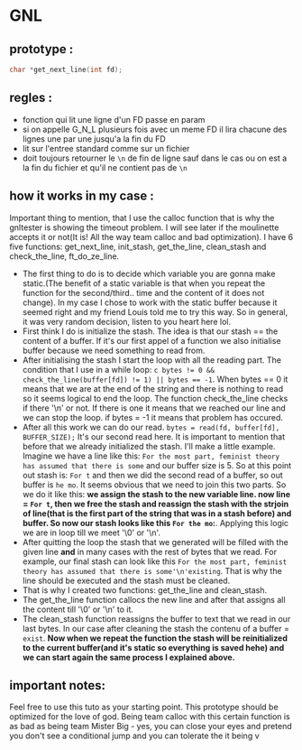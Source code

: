# GNL

## prototype :
```c
char *get_next_line(int fd);
```
## regles :
- fonction qui lit une ligne d'un FD passe en param
- si on appelle G_N_L plusieurs fois avec un meme FD il lira chacune des lignes une par une jusqu'a la fin du FD
- lit sur l'entree standard comme sur un fichier
-  doit toujours retourner le ``` \n ``` de fin  de ligne sauf dans le cas ou on est a la fin du fichier et qu'il ne contient pas de ```\n```

## how it works in my case :
Important thing to mention, that I use the calloc function that is why the gnltester is showing the timeout problem. I will see later if the moulinette accepts it or not(It is! All the way team calloc and bad optimization). I have 6 five functions: get_next_line, init_stash, get_the_line, clean_stash and check_the_line, ft_do_ze_line. 
- The first thing to do is to decide which variable you are gonna make static.(The benefit of a static variable is that when you repeat the function for the second/third.. time and the content of it does not change). In my case I chose to work with the static buffer because it seemed right and my friend Louis told me to try this way. So in general, it was very random decision, listen to you heart here lol. 
- First think I do is initialize the stash. The idea is that our stash == the content of a buffer. If it's our first appel of a function we also initialise buffer because we need something to read from. 
- After initialising the stash I start the loop with all the reading part. The condition that I use in a while loop: ```c bytes != 0 && check_the_line(buffer[fd]) != 1) || bytes == -1```. When bytes == 0 it means that we are at the end of the string and there is nothing to read so it seems logical to end the loop. The function check_the_line checks if there '\n' or not. If there is one it means that we reached our line and we can stop the loop. if bytes = -1 it means that problem has occured. 
- After all this work we can do our read. ```bytes = read(fd, buffer[fd], BUFFER_SIZE);``` It's our second read here. It is important to mention that before that we already initialized the stash. I'll make a little example. Imagine we have a line like this: ``` For the most part, feminist theory has assumed that there is some ``` and our buffer size is 5. So at this point out stash is: ``` For t ``` and then we did the second read of a buffer, so out buffer is ```he mo```. It seems obvious that we need to join this two parts. So we do it like this: **we assign the stash to the new variable line. now line = ```For t```, then we free the stash and reassign the stash with the strjoin of line(that is the first part of the string that was in a stash before) and buffer. So now our stash looks like this ```For the mo```:**. Applying this logic we are in loop till we meet '\0' or '\n'.
- After quitting the loop the stash that we generated will be filled with the given line **and** in many cases with the rest of bytes that we read. For example, our final stash can look like this ``` For the most part, feminist theory has assumed that there is some'\n'existing ```. That is why the line should be executed and the stash must be cleaned. 
- That is why I created two functions: get_the_line and clean_stash. 
- The get_the_line function callocs the new line and after that assigns all the content till '\0' or '\n' to it.
- The clean_stash function reassigns the buffer to text that we read in our last bytes. In our case after cleaning the stash the contenu of a buffer = ```exist```. 
**Now when we repeat the function the stash will be reinitialized to the current buffer(and it's static so everything is saved hehe) and we can start again the same process I explained above.** 

## important notes:
Feel free to use this tuto as your starting point. This prototype should be optimized for the love of god. Being team calloc with this certain function is as bad as being team Mister Big - yes, you can close your eyes and pretend you don't see a conditional jump and you can tolerate the it being v
